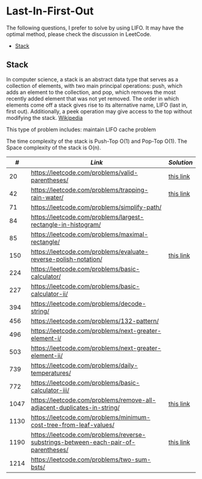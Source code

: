 # Last-In-First-Out

The following questions, I prefer to solve by using LIFO. It may have the optimal method, please check the discussion in LeetCode.  

* [Stack](##Stack)

## Stack

In computer science, a stack is an abstract data type that serves as a collection of elements, with two main principal operations: push, which adds an element to the collection, and pop, which removes the most recently added element that was not yet removed. The order in which elements come off a stack gives rise to its alternative name, LIFO (last in, first out). Additionally, a peek operation may give access to the top without modifying the stack. [Wikipedia](https://en.wikipedia.org/wiki/Stack_(abstract_data_type))

This type of problem includes: maintain LIFO cache problem

The time complexity of the stack is Push-Top O(1) and Pop-Top O(1). The Space complexity of the stack is O(n). 

| *#* | *Link* |*Solution* |
| ---- | --------------------------------- | --------------------------------- |
| 20 | https://leetcode.com/problems/valid-parentheses/ | [this link](../practice/solution/0020_valid_parentheses.py)|
| 42 | https://leetcode.com/problems/trapping-rain-water/ | [this link](../practice/solution/0042_trapping_rain_water.py) |
| 71 | https://leetcode.com/problems/simplify-path/ | |
| 84 | https://leetcode.com/problems/largest-rectangle-in-histogram/ | |
| 85 | https://leetcode.com/problems/maximal-rectangle/ | |
| 150 | https://leetcode.com/problems/evaluate-reverse-polish-notation/ | [this link](../practice/solution/0150_evaluate_reverse_polish_notation.py) |
| 224 | https://leetcode.com/problems/basic-calculator/ | |
| 227 | https://leetcode.com/problems/basic-calculator-ii/ | |
| 394 | https://leetcode.com/problems/decode-string/ | |
| 456 | https://leetcode.com/problems/132-pattern/ | |
| 496 | https://leetcode.com/problems/next-greater-element-i/ | |
| 503 | https://leetcode.com/problems/next-greater-element-ii/ | |
| 739 | https://leetcode.com/problems/daily-temperatures/ | |
| 772 | https://leetcode.com/problems/basic-calculator-iii/ | |
| 1047 | https://leetcode.com/problems/remove-all-adjacent-duplicates-in-string/ | [this link](../practice/solution/1047_remove_all_adjacent_duplicates_in_string.py) |
| 1130 | https://leetcode.com/problems/minimum-cost-tree-from-leaf-values/ | |
| 1190 | https://leetcode.com/problems/reverse-substrings-between-each-pair-of-parentheses/ | [this link](../practice/solution/1190_reverse_substrings_between_each_pair_of_parentheses.py) |
| 1214 | https://leetcode.com/problems/two-sum-bsts/ | |